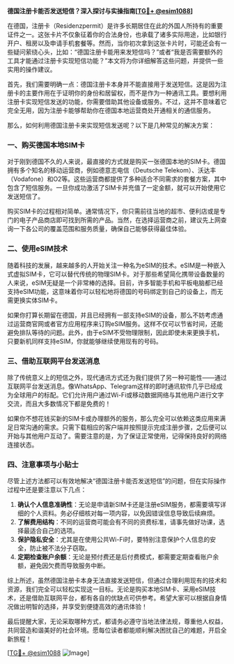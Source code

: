 **德国注册卡能否发送短信？深入探讨与实操指南[[TG💪+ @esim1088](https://t.me/s/esim1088)]**

在德国，注册卡（Residenzpermit）是许多长期居住在此的外国人所持有的重要证件之一。这张卡片不仅象征着你的合法身份，也承载了诸多实际用途，比如银行开户、租房以及申请手机套餐等。然而，当你初次拿到这张卡片时，可能还会有一些疑问萦绕心头，比如：“德国注册卡能用来发短信吗？”或者“我是否需要额外的工具才能通过注册卡实现短信功能？”本文将为你详细解答这些问题，并提供一些实用的操作建议。

首先，我们需要明确一点：德国注册卡本身并不能直接用于发送短信。这是因为注册卡的主要作用在于证明你的身份和居留权，而不是作为一种通讯工具。要想利用注册卡实现短信发送的功能，你需要借助其他设备或服务。不过，这并不意味着它完全无用，因为注册卡能够帮助你在德国本地运营商处开通相关的通信服务。

那么，如何利用德国注册卡来实现短信发送呢？以下是几种常见的解决方案：

### 一、购买德国本地SIM卡
对于刚到德国不久的人来说，最直接的方式就是购买一张德国本地的SIM卡。德国拥有多个知名的移动运营商，例如德意志电信（Deutsche Telekom）、沃达丰（Vodafone）和O2等。这些运营商都提供了多种适合不同需求的套餐方案，其中包含了短信服务。一旦你成功激活了SIM卡并充值了一定金额，就可以开始使用它发送短信了。

购买SIM卡的过程相对简单。通常情况下，你只需前往当地的超市、便利店或是专门的电子产品商店即可找到所需的产品。当然，在选择运营商之前，建议先上网查询一下各公司的覆盖范围和服务质量，确保自己能够获得最佳体验。

### 二、使用eSIM技术
随着科技的发展，越来越多的人开始关注一种名为eSIM的技术。eSIM是一种嵌入式虚拟SIM卡，它可以替代传统的物理SIM卡。对于那些希望简化携带设备数量的人来说，eSIM无疑是一个非常棒的选择。目前，许多智能手机和平板电脑都已经支持eSIM功能，这意味着你可以轻松地将德国的号码绑定到自己的设备上，而无需更换实体SIM卡。

如果你打算长期留在德国，并且已经拥有一部支持eSIM的设备，那么不妨考虑通过运营商官网或者官方应用程序来订购eSIM服务。这样不仅可以节省时间，还能避免排队等待的问题。此外，由于eSIM不受物理限制，因此即使未来更换手机，只要新机同样支持eSIM，你就能够继续使用现有的号码。

### 三、借助互联网平台发送消息
除了传统意义上的短信之外，现代通讯方式还为我们提供了另一种可能性——通过互联网平台发送消息。像WhatsApp、Telegram这样的即时通讯软件几乎已经成为全球用户的标配。它们允许用户通过Wi-Fi或移动数据网络与其他用户进行文字交流，而且大多数情况下都是免费的！

如果你不想花钱买新的SIM卡或办理额外的服务，那么完全可以依赖这类应用来满足日常沟通的需求。只需下载相应的客户端并按照提示完成注册步骤，之后便可以开始与其他用户互动了。需要注意的是，为了保证正常使用，记得保持良好的网络连接状态。

### 四、注意事项与小贴士
尽管上述方法都可以有效地解决“德国注册卡能否发送短信”的问题，但在实际操作过程中还是要注意以下几点：
1. **确认个人信息准确性**：无论是申请新SIM卡还是注册eSIM服务，都需要填写详细的个人资料。务必仔细核对每一项内容，以免因错误信息导致后续麻烦。
2. **了解费用结构**：不同的运营商可能会有不同的资费标准，请事先做好功课，选择最适合自己的选项。
3. **保护隐私安全**：尤其是在使用公共Wi-Fi时，要特别注意保护个人信息的安全，防止被不法分子窃取。
4. **定期检查账户余额**：无论是预付费还是后付费模式，都需要定期查看账户余额，避免因欠费而导致服务中断。

综上所述，虽然德国注册卡本身无法直接发送短信，但通过合理利用现有的技术和资源，我们完全可以轻松实现这一目标。无论是购买本地SIM卡、采用eSIM技术，还是借助互联网平台，都有各自的优缺点可供参考。希望大家可以根据自身情况做出明智的选择，并享受到便捷高效的通讯体验！

最后提醒大家，无论采取哪种方式，都请务必遵守当地法律法规，尊重他人权益，共同营造和谐美好的社会环境。愿每位读者都能顺利解决困扰自己的难题，开启全新旅程！

[[TG💪+ @esim1088](https://t.me/s/esim1088) ![Image](https://i.postimg.cc/4NQfJmqS/Snipaste-2025-05-13-00-14-12.png)]